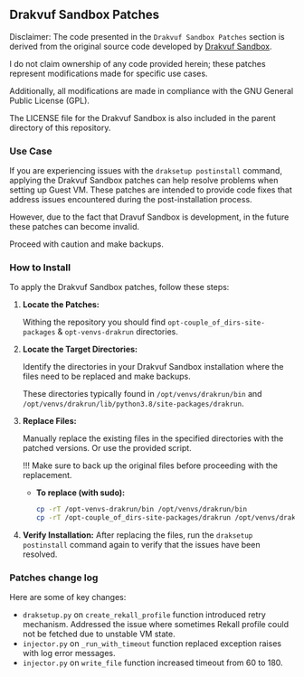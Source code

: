 ## Drakvuf Sandbox Patches
Disclaimer: The code presented in the `Drakvuf Sandbox Patches` section is derived from the 
original source code developed by [Drakvuf Sandbox](https://github.com/CERT-Polska/drakvuf-sandbox). 

I do not claim ownership of any code provided herein; these patches represent modifications made for specific use cases.

Additionally, all modifications are made in compliance with the GNU General Public License (GPL).

The LICENSE file for the Drakvuf Sandbox is also included in the parent directory of this repository.


### Use Case

If you are experiencing issues with the `draksetup postinstall` command, 
applying the Drakvuf Sandbox patches can help resolve problems when setting up Guest VM.
These patches are intended to provide code fixes that address issues encountered during the post-installation process.

However, due to the fact that Dravuf Sandbox is development, in the future these patches can become invalid.

Proceed with caution and make backups.

### How to Install

To apply the Drakvuf Sandbox patches, follow these steps:

1. **Locate the Patches:**

   Withing the repository you should find `opt-couple_of_dirs-site-packages` & `opt-venvs-drakrun` directories.


2. **Locate the Target Directories:**

   Identify the directories in your Drakvuf Sandbox installation where the files need to be replaced and make backups.

   These directories typically found in `/opt/venvs/drakrun/bin` and `/opt/venvs/drakrun/lib/python3.8/site-packages/drakrun`.


3. **Replace Files:**

   Manually replace the existing files in the specified directories with the patched versions. Or use the provided script.

   !!! Make sure to back up the original files before proceeding with the replacement.

   - **To replace (with sudo):**
     ```sh
     cp -rT /opt-venvs-drakrun/bin /opt/venvs/drakrun/bin
     cp -rT /opt-couple_of_dirs-site-packages/drakrun /opt/venvs/drakrun/lib/python3.8/site-packages/drakrun
     ```

4. **Verify Installation:**
   After replacing the files, run the `draksetup postinstall` command again to verify that the issues have been resolved.

### Patches change log

Here are some of key changes:

- `draksetup.py` on `create_rekall_profile` function introduced retry mechanism. Addressed the issue where sometimes
Rekall profile could not be fetched due to unstable VM state.
- `injector.py` on `_run_with_timeout` function replaced exception raises with log error messages.
- `injector.py` on `write_file` function increased timeout from 60 to 180.
